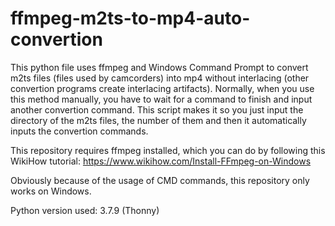 # ffmpeg-m2ts-to-mp4-auto-convertion
This python file uses ffmpeg and Windows Command Prompt to convert m2ts files (files used by camcorders) into mp4 without interlacing (other convertion programs create interlacing artifacts). Normally, when you use this method manually, you have to wait for a command to finish and input another convertion command. This script makes it so you just input the directory of the m2ts files, the number of them and then it automatically inputs the convertion commands.

This repository requires ffmpeg installed, which you can do by following this WikiHow tutorial: https://www.wikihow.com/Install-FFmpeg-on-Windows

Obviously because of the usage of CMD commands, this repository only works on Windows.

Python version used: 3.7.9 (Thonny) 
